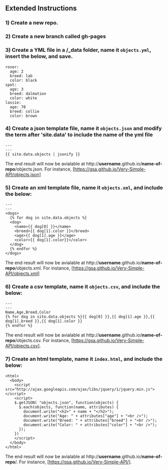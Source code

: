## Extended Instructions 

### 1) Create a new repo.  

### 2) Create a new branch called gh-pages  

### 3) Create a YML file in a /_data folder, name it `objects.yml`, insert the below, and save.   

````
rover:
  age: 2
  breed: lab
  color: black
spot:
  age: 3
  breed: dalmation
  color: white
lassie:
  age: 70
  breed: collie
  color: brown
````

### 4) Create a json template file, name it `objects.json` and modify the term after 'site.data' to include the name of the yml file  

````
---
---
{{ site.data.objects | jsonify }}
````

The end result will now be avialable at http://**username**.github.io/**name-of-repo**/objects.json.  For instance,  [https://gsa.github.io/Very-Simple-API/objects.json]

### 5) Create an xml template file, name it `objects.xml`, and include the below:


````
---
---
<dogs>
  {% for dog in site.data.objects %}
  <dog>
    <name>{{ dog[0] }}</name>
    <breed>{{ dog[1].color }}</breed>
    <age>{{ dog[1].age }}</age>
    <color>{{ dog[1].color}}</color>
  </dog>
  {% endfor %}
</dogs>
````

The end result will now be avialable at http://**username**.github.io/**name-of-repo**/objects.xml.  For instance,  [https://gsa.github.io/Very-Simple-API/objects.xml]

### 6) Create a csv template, name it `objects.csv`, and include the below:

````
---
---
Name,Age,Breed,Color
{% for dog in site.data.objects %}{{ dog[0] }},{{ dog[1].age }},{{ dog[1].breed }},{{ dog[1].color }}
{% endfor %}
````

The end result will now be avialable at http://**username**.github.io/**name-of-repo**/objects.csv.  For instance, [https://gsa.github.io/Very-Simple-API/objects.csv].



### 7) Create an html template, name it `index.html`, and include the below:


````
<html>
  <body>
    <script src="http://ajax.googleapis.com/ajax/libs/jquery/1/jquery.min.js"></script>
    <script>
    $.getJSON( "objects.json", function(objects) {
      $.each(objects, function(name, attributes) {
        document.write("<h2>" + name + "</h2>");
        document.write("Age: " + attributes["age"] + "<br />");
        document.write("Breed: " + attributes["breed"] + "<br />");
        document.write("Color: " + attributes["color"] + "<br />");
      });
    })
    </script>
  </body>
</html>
````
The end result will now be avialable at http://**username**.github.io/**name-of-repo**/.  For instance, [https://gsa.github.io/Very-Simple-API/].

